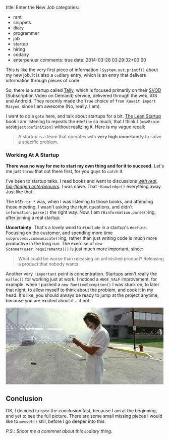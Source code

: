 title: Enter the New Job
categories:
- rant
- snippets
- diary
- programmer
- job
- startup
- hiring
- codairy
- enterpenuer
comments: true
date: 2014-03-28 03:29:32+00:00

This is like the very first piece of information I `System.out.printf()` about my new job. It is also a `co`diary entry, which is an entry that delivers information through pieces of code.

So, there is a startup called [Telly](http://telly.com), which is focused primarily on their [SVOD](http://en.wikipedia.org/wiki/SVOD) (Subscription Video on Demand) service, delivered through the web, iOS and Android. They recently made the `True` choice of `from Kuwait import Mazyod`, since I am awesome (No, really. I am).

I want to do a `goto` here, and talk about startups for a bit. [The Lean Startup](http://theleanstartup.com/) book I am listening to repeats the `#define` so much, that I think I `[mazBrain addObject:definition]` without realizing it. Here is my vague recall:

> A startup is a team that operates with __very high uncertainty__ to solve a specific problem.

### Working At A Startup

__There was no way for me to start my own thing and for it to succeed.__ Let's me just `throw` that out there first, for you guys to `catch` it.

I've been to startup talks. I read books and went to discussions [_with real, full-fledged enterpenuers_](http://fishfishme.com). I was naive. That `~Knowledge()` everything away. Just like that.

The `NSError *` was, when I was listening to those books, and attending those meeting, I wasn't asking the right questions, and didn't `information.parse()` the right way. Now, I am re`information.parse()`ing, after joining a real startup.

__Uncertainty__. That's a lovely word to `#include` in a startup's `#define`. Focusing on the customer, and spending more time `subprocess.communicate()`ing, rather than just writing code is much more productive in the long run. The exercise of `new Scanner(user.requirements())` is just much more important, since:

> What could be worse than releasing an unfinished product? Releasing a product that nobody wants.

Another very `!important` point is concentration. Startups aren't really the `malloc()` for working just at work. I noticed a `HUGE_VALF` improvement, for example, when I pushed a `new RuntimeException()` I was stuck on, to later that night, to allow myself to think about the problem, and cook it in my head. It's like, you should always be ready to jump at the project anytime, because you are excited about it .. if not:

![image](/images/joker.gif)

## Conclusion

OK, I decided to `goto` the conclusion fast, because I am at the beginning, and yet to see the full picture. There are some small missing pieces I would like to `memset()` still, before I go deeper into this.

_P.S.: Shoot me a commnet about this `co`diary thing._



